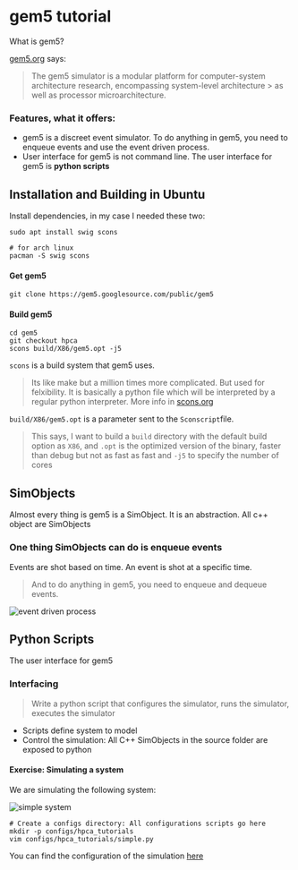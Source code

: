 # gem5 tutorial
What is gem5?

[gem5.org](http://gem5.org/Main_Page) says:
> The gem5 simulator is a modular platform for computer-system architecture research, encompassing system-level architecture > as well as processor microarchitecture.

### Features, what it offers:
* gem5 is a discreet event simulator. To do anything in gem5, you need to enqueue events and use the event driven process.
* User interface for gem5 is not command line. The user interface for gem5 is **python scripts**

## Installation and Building in Ubuntu
Install dependencies, in my case I needed these two:
```
sudo apt install swig scons

# for arch linux
pacman -S swig scons
```

#### Get gem5
```
git clone https://gem5.googlesource.com/public/gem5
```

#### Build gem5
```
cd gem5
git checkout hpca
scons build/X86/gem5.opt -j5
```

`scons` is a build system that gem5 uses. 
> Its like make but a million times more complicated.
But used for felxibility. It is basically a python file which will be interpreted by a regular python interpreter.
More info in [scons.org](http://scons.org)

`build/X86/gem5.opt` is a parameter sent to the `Sconscript`file. 
> This says, I want to build a `build` directory with the default build option as `X86`, and `.opt` is the optimized version of the binary, faster than debug but not as fast as fast and `-j5` to specify the number of cores

## SimObjects
Almost every thing is gem5 is a SimObject. It is an abstraction. All c++ object are SimObjects

### One thing SimObjects can do is enqueue events
Events are shot based on time. An event is shot at a specific time. 
> And to do anything in gem5, you need to enqueue and dequeue events.

<img src='https://github.com/sammanthp007/gem5-tutorial/blob/master/screenshots/simobject_and_events/output.gif' title='event driven process' width='' alt='event driven process' />

## Python Scripts
The user interface for gem5

### Interfacing
> Write a python script that configures the simulator, runs the simulator, executes the simulator

* Scripts define system to model
* Control the simulation: All C++ SimObjects in the source folder are exposed to python

#### Exercise: Simulating a system
We are simulating the following system:

<img src='https://github.com/sammanthp007/gem5-tutorial/blob/master/screenshots/simple_script/simple_script.jpg' title='simple system' width='' alt='simple system' />

```
# Create a configs directory: All configurations scripts go here
mkdir -p configs/hpca_tutorials
vim configs/hpca_tutorials/simple.py
```
You can find the configuration of the simulation [here]()
